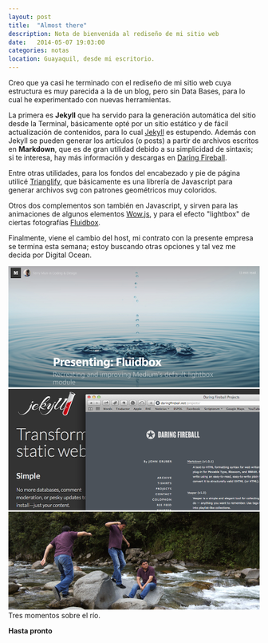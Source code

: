 ```yaml
---
layout: post
title:  "Almost there"
description: Nota de bienvenida al rediseño de mi sitio web
date:   2014-05-07 19:03:00
categories: notas
location: Guayaquil, desde mi escritorio.
---
```


Creo que ya casi he terminado con el rediseño de mi sitio web cuya estructura es muy parecida a la de un blog, pero sin Data Bases, para lo cual he experimentado con nuevas herramientas.  


La primera es **Jekyll** que ha servido para la generación automática del sitio desde la Terminal, básicamente opté por un sitio estático y de fácil actualización de contenidos, para lo cual [Jekyll](http://jekyllrb.com) es estupendo. Además con Jekyll se pueden generar los artículos (o posts) a partir de archivos escritos en **Markdown**, que es de gran utilidad debido a su simplicidad de sintaxis; si te interesa, hay más información y descargas en [Daring Fireball](http://daringfireball.net/projects/).  


Entre otras utilidades, para los fondos del encabezado y pie de página utilicé [Trianglify](http://qrohlf.com/trianglify/), que básicamente es una librería de Javascript para generar archivos svg con patrones geométricos muy coloridos.  
 

Otros dos complementos son también en Javascript, y sirven para las animaciones de algunos elementos [Wow.js](http://mynameismatthieu.com/WOW/), y para el efecto "lightbox" de ciertas fotografías [Fluidbox](https://medium.com/coding-design/9c7fe9db92c7).  


Finalmente, viene el cambio del host, mi contrato con la presente empresa se termina esta semana; estoy buscando otras opciones y tal vez me decida por Digital Ocean.  

<section class="fluido">
				<div class="gallery">
				<a href="/assets/web_cap1.png" title="" data-fluidbox class="col-2"><img src="/assets/web_cap1.png" alt="" title="" /></a>								
				<a href="/assets/web_cap.png" title="" data-fluidbox class="col-2"><img src="/assets/web_cap.png" alt="" title="" /></a>
				<a href="/assets/Greenriver.jpg" title="" data-fluidbox class="col-1"><img src="/assets/Greenriver.jpg" alt="" title="" /></a>
				<figcaption>Tres momentos sobre el río.</figcaption>
				</div>
</section>

**Hasta pronto**